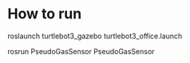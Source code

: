 # How to run #

roslaunch turtlebot3_gazebo turtlebot3_office.launch

rosrun PseudoGasSensor PseudoGasSensor 
